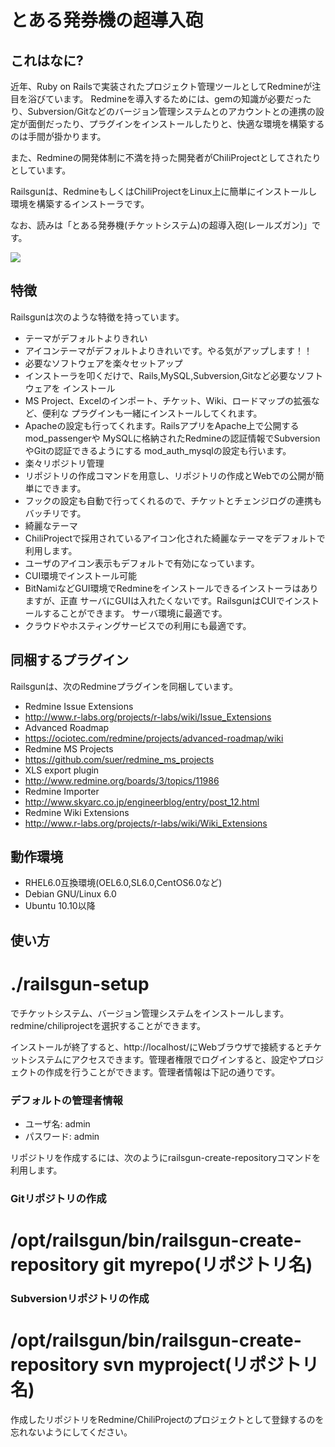# とある発券機の超導入砲

## これはなに?

近年、Ruby on Railsで実装されたプロジェクト管理ツールとしてRedmineが注目を浴びています。
Redmineを導入するためには、gemの知識が必要だったり、Subversion/Gitなどのバージョン管理システムとのアカウントとの連携の設定が面倒だったり、プラグインをインストールしたりと、快適な環境を構築するのは手間が掛かります。

また、Redmineの開発体制に不満を持った開発者がChiliProjectとしてされたりとしています。

Railsgunは、RedmineもしくはChiliProjectをLinux上に簡単にインストールし環境を構築するインストーラです。

なお、読みは「とある発券機(チケットシステム)の超導入砲(レールズガン)」です。

<img src="http://s3.amazonaws.com/twitpic/photos/large/310761676.png?AWSAccessKeyId=AKIAJF3XCCKACR3QDMOA&Expires=1310050910&Signature=SGjiRuaICxTPlE%2Fs2%2BhPa3XyUck%3D" />

## 特徴
Railsgunは次のような特徴を持っています。
 
 * テーマがデフォルトよりきれい
  * アイコンテーマがデフォルトよりきれいです。やる気がアップします！！
 * 必要なソフトウェアを楽々セットアップ
  * インストーラを叩くだけで、Rails,MySQL,Subversion,Gitなど必要なソフトウェアを
    インストール
  * MS Project、Excelのインポート、チケット、Wiki、ロードマップの拡張など、便利な
    プラグインも一緒にインストールしてくれます。
  * Apacheの設定も行ってくれます。RailsアプリをApache上で公開するmod_passengerや
    MySQLに格納されたRedmineの認証情報でSubversionやGitの認証できるようにする
    mod_auth_mysqlの設定も行います。
 * 楽々リポジトリ管理
  * リポジトリの作成コマンドを用意し、リポジトリの作成とWebでの公開が簡単にできます。
  * フックの設定も自動で行ってくれるので、チケットとチェンジログの連携もバッチリです。
 * 綺麗なテーマ
  * ChiliProjectで採用されているアイコン化された綺麗なテーマをデフォルトで利用します。
  * ユーザのアイコン表示もデフォルトで有効になっています。
 * CUI環境でインストール可能
  * BitNamiなどGUI環境でRedmineをインストールできるインストーラはありますが、正直
    サーバにGUIは入れたくないです。RailsgunはCUIでインストールすることができます。
    サーバ環境に最適です。
  * クラウドやホスティングサービスでの利用にも最適です。

## 同梱するプラグイン

Railsgunは、次のRedmineプラグインを同梱しています。

 * Redmine Issue Extensions
  * http://www.r-labs.org/projects/r-labs/wiki/Issue_Extensions
 * Advanced Roadmap
  * https://ociotec.com/redmine/projects/advanced-roadmap/wiki
 * Redmine MS Projects
  * https://github.com/suer/redmine_ms_projects
 * XLS export plugin
  * http://www.redmine.org/boards/3/topics/11986
 * Redmine Importer
  * http://www.skyarc.co.jp/engineerblog/entry/post_12.html
 * Redmine Wiki Extensions
  * http://www.r-labs.org/projects/r-labs/wiki/Wiki_Extensions

## 動作環境

 * RHEL6.0互換環境(OEL6.0,SL6.0,CentOS6.0など)
 * Debian GNU/Linux 6.0
 * Ubuntu 10.10以降

## 使い方

 # ./railsgun-setup

でチケットシステム、バージョン管理システムをインストールします。redmine/chiliprojectを選択することができます。

インストールが終了すると、http://localhost/にWebブラウザで接続するとチケットシステムにアクセスできます。管理者権限でログインすると、設定やプロジェクトの作成を行うことができます。管理者情報は下記の通りです。

### デフォルトの管理者情報

 * ユーザ名: admin
 * パスワード: admin

リポジトリを作成するには、次のようにrailsgun-create-repositoryコマンドを利用します。

### Gitリポジトリの作成

 # /opt/railsgun/bin/railsgun-create-repository git myrepo(リポジトリ名)

### Subversionリポジトリの作成

 # /opt/railsgun/bin/railsgun-create-repository svn myproject(リポジトリ名)

作成したリポジトリをRedmine/ChiliProjectのプロジェクトとして登録するのを忘れないようにしてください。

